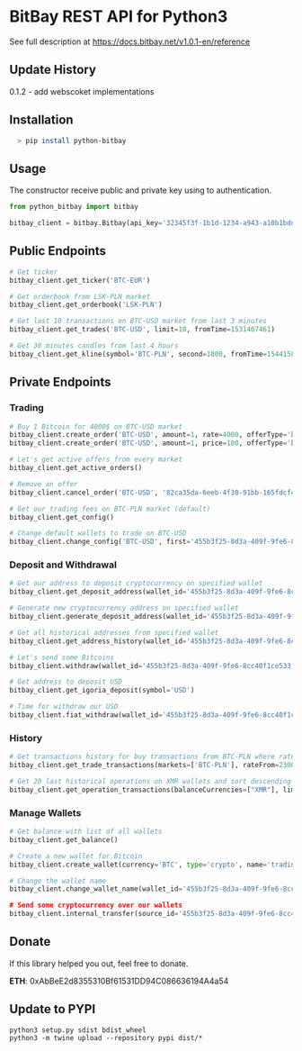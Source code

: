 # BitBay REST API for Python3
See full description at https://docs.bitbay.net/v1.0.1-en/reference

## Update History
0.1.2 - add webscoket implementations

## Installation

```bash
  > pip install python-bitbay
```

## Usage

The constructor receive public and private key using to authentication.
```python
from python_bitbay import bitbay

bitbay_client = bitbay.Bitbay(api_key='32345f3f-1b1d-1234-a943-a10b1bddfa1b1', api_secret='4d539fe0-e3b0-4e4e-7c86-70b36aa93d4f')
```

## Public Endpoints

```python
# Get ticker
bitbay_client.get_ticker('BTC-EUR')

# Get orderbook from LSK-PLN market
bitbay_client.get_orderbook('LSK-PLN')

# Get last 10 transactions on BTC-USD market from last 3 minutes
bitbay_client.get_trades('BTC-USD', limit=10, fromTime=1531407461)

# Get 30 minutes candles from last 4 hours
bitbay_client.get_kline(symbol='BTC-PLN', second=1800, fromTime=1544158620, toTime=1544173061)
```

## Private Endpoints
### Trading

```python
# Buy 1 Bitcoin for 4000$ on BTC-USD market
bitbay_client.create_order('BTC-USD', amount=1, rate=4000, offerType='buy', mode='limit')      # limit
bitbay_client.create_order('BTC-USD', amount=1, price=100, offerType='buy', mode='market')  # market

# Let's get active offers from every market
bitbay_client.get_active_orders()

# Remove an offer
bitbay_client.cancel_order('BTC-USD', '82ca35da-6eeb-4f30-91bb-165fdcf4d8b2', 'buy', 4000)

# Get our trading fees on BTC-PLN market (default)
bitbay_client.get_config()

# Change default wallets to trade on BTC-USD
bitbay_client.change_config('BTC-USD', first='455b3f25-8d3a-409f-9fe6-8cc40f1ce533', second='455b3f25-8d3a-509f-9fe6-8cc40f1ce542')
```

### Deposit and Withdrawal
```python
# Get our address to deposit cryptocurrency on specified wallet
bitbay_client.get_deposit_address(wallet_id='455b3f25-8d3a-409f-9fe6-8cc40f1ce533')

# Generate new cryptocurrency address on specified wallet
bitbay_client.generate_deposit_address(wallet_id='455b3f25-8d3a-409f-9fe6-8cc40f1ce533', currency='PLN')

# Get all historical addresses from specified wallet
bitbay_client.get_address_history(wallet_id='455b3f25-8d3a-409f-9fe6-8cc40f1ce533')

# Let's send some Bitcoins
bitbay_client.withdraw(wallet_id='455b3f25-8d3a-409f-9fe6-8cc40f1ce533', address='3Qck3sNnAe5YVLe9WDzMp3aK2cgsU7F5Wv', amount=0.5, comment='test')

# Get address to deposit USD
bitbay_client.get_igoria_deposit(symbol='USD')

# Time for withdraw our USD
bitbay_client.fiat_withdraw(wallet_id='455b3f25-8d3a-409f-9fe6-8cc40f1ce655', symbol='USD', { bank_account_number: 'PL82154012872216000073790002', address: '111A/109, 02-707 Warszawa', name: 'Igoria Trade S.A.', title: 'VVVe94d7e43536fVVV', swift: 'EBOSPLPWXXX' }
```

### History
```python
# Get transactions history for buy transactions from BTC-PLN where rate is from 23000 to 25000
bitbay_client.get_trade_transactions(markets=['BTC-PLN'], rateFrom=23000, rateTo=25000, userAction='buy', nextPageCursor='start')

# Get 20 last historical operations on XMR wallets and sort descending by time
bitbay_client.get_operation_transactions(balanceCurrencies=["XMR"], limit="20", sort=[{"order":"DESC","by":"time"}], nextPageCursor="start")
```

### Manage Wallets
```python
# Get balance with list of all wallets
bitbay_client.get_balance()

# Create a new wallet for Bitcoin
bitbay_client.create_wallet(currency='BTC', type='crypto', name='trading')

# Change the wallet name
bitbay_client.change_wallet_name(wallet_id='455b3f25-8d3a-409f-9fe6-8cc40f1ce533', name='arbitration)

# Send some cryptocurrency over our wallets
bitbay_client.internal_transfer(source_id='455b3f25-8d3a-409f-9fe6-8cc40f1ce533', destination_id='455b3f25-8d3a-409f-9fe6-8cc40f1ce534', currency='BTC', funds=0.4)
```

## Donate
If this library helped you out, feel free to donate.

**ETH**: 0xAbBeE2d8355310Bf61531DD94C086636194A4a54

## Update to PYPI
```
python3 setup.py sdist bdist_wheel
python3 -m twine upload --repository pypi dist/*
```